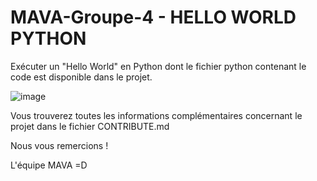 # MAVA-Groupe-4 - HELLO WORLD PYTHON

Exécuter un "Hello World" en Python dont le fichier python contenant le code est disponible dans le projet.

![image](https://user-images.githubusercontent.com/54882514/119269008-c6b40400-bbf5-11eb-8de8-698b5a9ff393.png)


Vous trouverez toutes les informations complémentaires concernant le projet dans le fichier CONTRIBUTE.md 

Nous vous remercions ! 

L'équipe MAVA =D

